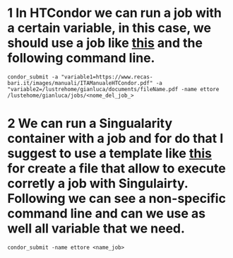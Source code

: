 # 1 In HTCondor we can run a job with a certain variable, in this case, we should use a job like [this](HTCondor_jobs/condor-wget.job) and the following command line. 
```
condor_submit -a "variable1=https://www.recas-bari.it/images/manuali/ITAManualeHTCondor.pdf" -a "variable2=/lustrehome/gianluca/documents/fileName.pdf -name ettore /lustehome/gianluca/jobs/<nome_del_job_> 
```

# 2 We can run a Singualarity container with a job and for do that I suggest to use a template like [this](HTCondor_jobs/singularity_template) for create a file that allow to execute corretly a job with Singulairty. Following we can see a non-specific command line and can we use as well all variable that we need.
```
condor_submit -name ettore <name_job>
```
